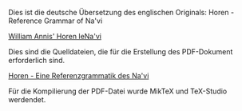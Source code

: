 Dies ist die deutsche Übersetzung des englischen Originals: Horen - Reference Grammar of Na'vi

[William Annis' Horen leNa'vi](https://github.com/horen-lenavi/Horen)

Dies sind die Quelldateien, die für die Erstellung des PDF-Dokument erforderlich sind.

[Horen - Eine Referenzgrammatik des Na'vi](https://files.learnnavi.org/docs/horen-lenavi_de.pdf)

Für die Kompilierung der PDF-Datei wurde MikTeX und TeX-Studio werdendet.